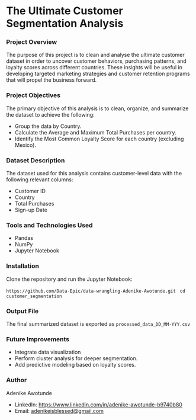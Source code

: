 # The Ultimate Customer Segmentation Analysis

### Project Overview
The purpose of this project is to clean and analyse the ultimate customer dataset in order to uncover customer behaviors, purchasing patterns, and loyalty scores across different countries. These insights will be useful in developing targeted marketing strategies and customer retention programs that will propel the business forward.

### Project Objectives
The primary objective of this analysis is to clean, organize, and summarize the dataset to achieve the following:
- Group the data by Country.
- Calculate the Average and Maximum Total Purchases per country.
- Identify the Most Common Loyalty Score for each country (excluding Mexico).

### Dataset Description
The dataset used for this analysis contains customer-level data with the following relevant columns:
- Customer ID
- Country
- Total Purchases
- Sign-up Date

### Tools and Technologies Used
- Pandas
- NumPy
- Jupyter Notebook

### Installation
Clone the repository and run the Jupyter Notebook:

``` https://github.com/Data-Epic/data-wrangling-Adenike-Awotunde.git ```
```  cd customer_segmentation ```

### Output File
The final summarized dataset is exported as ``` processed_data_DD_MM-YYY.csv ```

### Future Improvements
- Integrate data visualization 
- Perform cluster analysis for deeper segmentation.
- Add predictive modeling based on loyalty scores.

### Author
Adenike Awotunde 
- LinkedIn: https://www.linkedin.com/in/adenike-awotunde-b9740b80
- Email: adenikeisblessed@gmail.com

